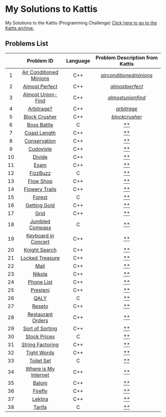 # My Solutions to Kattis
My Solutions to the Kattis (Programming Challenge)
[Click here to go to the Kattis archive.](https://open.kattis.com/)

## Problems List
| | Problem ID | Language | Problem Description from Kattis |
| :---: | :---: | :---: | :---: |
| 1 | [Air Conditioned Minions](https://github.com/hyunji0618/My_Solution_To_Kattis/blob/main/Solutions/AirConditionedMinions.cpp) | C++ | [*airconditionedminions*](https://open.kattis.com/problems/airconditioned) |
| 2 | [Almost Perfect](https://github.com/hyunji0618/My_Solution_To_Kattis/blob/main/Solutions/AlmostPerfect.cpp) | C++ | [*almostperfect*](https://open.kattis.com/problems/almostperfect) |
| 3 | [Almost Union-Find](https://github.com/hyunji0618/My_Solution_To_Kattis/blob/main/Solutions/AlmostUnionFind.cpp) | C++ | [*almostunionfind*](https://open.kattis.com/problems/almostunionfind) |
| 4 | [Arbitrage?](https://github.com/hyunji0618/My_Solution_To_Kattis/blob/main/Solutions/Arbitrage.cpp) | C++ | [*arbitrage*](https://open.kattis.com/problems/arbitrage) |
| 5 | [Block Crusher](https://github.com/hyunji0618/My_Solution_To_Kattis/blob/main/Solutions/BlockCrusher.cpp) | C++ | [*blockcrusher*](https://open.kattis.com/problems/blockcrusher) |
| 6 | [Boss Battle]() | C | [**]() |
| 7 | [Coast Length]() | C++ | [**]() |
| 8 | [Conservation]() | C++ | [**]() |
| 9 | [Cudoviste]() | C++ | [**]() |
| 10 | [Divide]() | C++ | [**]() |
| 11 | [Exam]() | C++ | [**]() |
| 12 | [FizzBuzz]() | C | [**]() |
| 13 | [Flow Shop]() | C++ | [**]() |
| 14 | [Flowery Trails]() | C++ | [**]() |
| 15 | [Forest]() | C | [**]() |
| 16 | [Getting Gold]() | C++ | [**]() |
| 17 | [Grid]() | C++ | [**]() |
| 18 | [Jumbled Compass]() | C | [**]() |
| 19 | [Keyboard in Concert]() | C++ | [**]() |
| 20 | [Knight Search]() | C++ | [**]() |
| 21 | [Locked Treasure]() | C++ | [**]() |
| 22 | [Mali]() | C++ | [**]() |
| 23 | [Nikola]() | C++ | [**]() |
| 24 | [Phone List]() | C++ | [**]() |
| 25 | [Presteni]() | C++ | [**]() |
| 26 | [QALY]() | C | [**]() |
| 27 | [Reseto]() | C++ | [**]() |
| 28 | [Restaurant Orders]() | C++ | [**]() |
| 29 | [Sort of Sorting]() | C++ | [**]() |
| 30 | [Stock Prices]() | C | [**]() |
| 31 | [String Factoring]() | C++ | [**]() |
| 32 | [Tight Words]() | C++ | [**]() |
| 33 | [Toilet Set]() | C | [**]() |
| 34 | [Where is My Internet]() | C++ | [**]() |
| 35 | [Baloni]() | C++ | [**]() |
| 36 | [Firefly]() | C++ | [**]() |
| 37 | [Lektira]() | C++ | [**]() |
| 38 | [Tarifa]() | C | [**]() |







